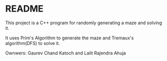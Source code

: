 # README #

This project is a C++ program for randomly generating a maze and solving it.

It uses Prim's Algorithm to generate the maze and Tremaux's algorithm(DFS) to solve it.

Ownwers: Gaurev Chand Katoch and Lalit Rajendra Ahuja